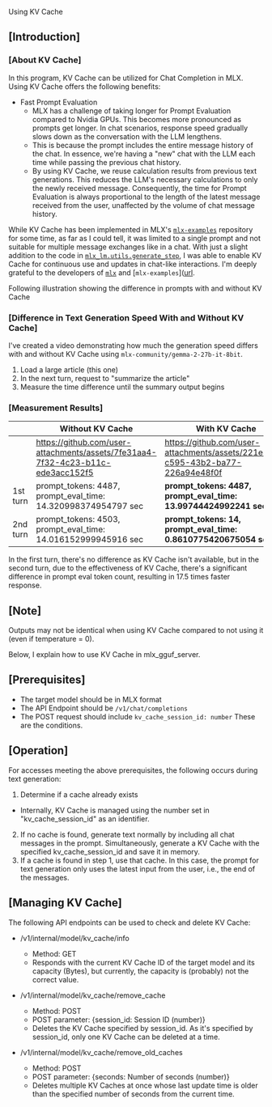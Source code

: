 Using KV Cache

## [Introduction]

### [About KV Cache]
In this program, KV Cache can be utilized for Chat Completion in MLX. Using KV Cache offers the following benefits:

* Fast Prompt Evaluation
  + MLX has a challenge of taking longer for Prompt Evaluation compared to Nvidia GPUs. This becomes more pronounced as prompts get longer. In chat scenarios, response speed gradually slows down as the conversation with the LLM lengthens.
  + This is because the prompt includes the entire message history of the chat. In essence, we're having a "new" chat with the LLM each time while passing the previous chat history.
  + By using KV Cache, we reuse calculation results from previous text generations. This reduces the LLM's necessary calculations to only the newly received message. Consequently, the time for Prompt Evaluation is always proportional to the length of the latest message received from the user, unaffected by the volume of chat message history.

While KV Cache has been implemented in MLX's [`mlx-examples`](https://github.com/ml-explore/mlx-examples/tree/main/llms/mlx_lm) repository for some time, as far as I could tell, it was limited to a single prompt and not suitable for multiple message exchanges like in a chat. With just a slight addition to the code in [`mlx_lm.utils.generate_step`](https://github.com/ml-explore/mlx-examples/blob/main/llms/mlx_lm/utils.py), I was able to enable KV Cache for continuous use and updates in chat-like interactions. I'm deeply grateful to the developers of [`mlx`](https://github.com/ml-explore/mlx) and [`mlx-examples`]([url](https://github.com/ml-explore/mlx-examples/tree/main/llms/mlx_lm). 

Following illustration showing the difference in prompts with and without KV Cache

### [Difference in Text Generation Speed With and Without KV Cache]
I've created a video demonstrating how much the generation speed differs with and without KV Cache using `mlx-community/gemma-2-27b-it-8bit`.
1. Load a large article (this one)
2. In the next turn, request to "summarize the article"
3. Measure the time difference until the summary output begins


### [Measurement Results]
| | Without KV Cache | With KV Cache |
----|----|----
| |  https://github.com/user-attachments/assets/7fe31aa4-7f32-4c23-b11c-ede3acc152f5 | https://github.com/user-attachments/assets/221eebcb-c595-43b2-ba77-226a94e48f0f |
|1st turn| prompt_tokens: 4487, prompt_eval_time: 14.320998374954797 sec | **prompt_tokens: 4487, prompt_eval_time: 13.99744424992241 sec** |
|2nd turn| prompt_tokens: 4503, prompt_eval_time: 14.016152999945916 sec | **prompt_tokens: 14, prompt_eval_time: 0.8610775420675054 sec** |

In the first turn, there's no difference as KV Cache isn't available, but in the second turn, due to the effectiveness of KV Cache, there's a significant difference in prompt eval token count, resulting in 17.5 times faster response.

## [Note]
Outputs may not be identical when using KV Cache compared to not using it (even if temperature = 0).



Below, I explain how to use KV Cache in mlx_gguf_server.

## [Prerequisites]
* The target model should be in MLX format
* The API Endpoint should be `/v1/chat/completions`
* The POST request should include `kv_cache_session_id: number`
These are the conditions.

## [Operation]
For accesses meeting the above prerequisites, the following occurs during text generation:
1.  Determine if a cache already exists
  + Internally, KV Cache is managed using the number set in "kv_cache_session_id" as an identifier.
2. If no cache is found, generate text normally by including all chat messages in the prompt. Simultaneously, generate a KV Cache with the specified kv_cache_session_id and save it in memory.
3. If a cache is found in step 1, use that cache. In this case, the prompt for text generation only uses the latest input from the user, i.e., the end of the messages.

## [Managing KV Cache]
The following API endpoints can be used to check and delete KV Cache:

* /v1/internal/model/kv_cache/info
  + Method: GET
  + Responds with the current KV Cache ID of the target model and its capacity (Bytes), but currently, the capacity is (probably) not the correct value.

* /v1/internal/model/kv_cache/remove_cache
  + Method: POST
  + POST parameter: {session_id: Session ID (number)}
  + Deletes the KV Cache specified by session_id. As it's specified by session_id, only one KV Cache can be deleted at a time.

* /v1/internal/model/kv_cache/remove_old_caches
  + Method: POST
  + POST parameter: {seconds: Number of seconds (number)}
  + Deletes multiple KV Caches at once whose last update time is older than the specified number of seconds from the current time.
